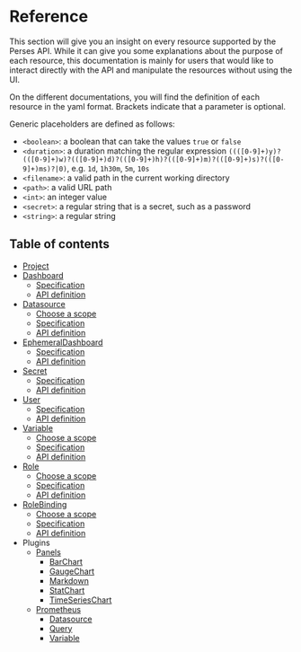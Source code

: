 # Reference

This section will give you an insight on every resource supported by the Perses API. While it can give you some
explanations about the purpose of each resource, this documentation is mainly for users that would like to interact
directly with the API and manipulate the resources without using the UI.

On the different documentations, you will find the definition of each resource in the yaml format.
Brackets indicate that a parameter is optional.

Generic placeholders are defined as follows:

* `<boolean>`: a boolean that can take the values `true` or `false`
* `<duration>`: a duration matching the regular
  expression `((([0-9]+)y)?(([0-9]+)w)?(([0-9]+)d)?(([0-9]+)h)?(([0-9]+)m)?(([0-9]+)s)?(([0-9]+)ms)?|0)`,
  e.g. `1d`, `1h30m`, `5m`, `10s`
* `<filename>`: a valid path in the current working directory
* `<path>`: a valid URL path
* `<int>`: an integer value
* `<secret>`: a regular string that is a secret, such as a password
* `<string>`: a regular string

## Table of contents

- [Project](./project.md)
- [Dashboard](./dashboard.md)
    - [Specification](./dashboard.md#dashboard-specification)
    - [API definition](./dashboard.md#api-definition)
- [Datasource](./datasource.md)
    - [Choose a scope](./datasource.md#choose-a-scope)
    - [Specification](./datasource.md#datasource-specification)
    - [API definition](./datasource.md#api-definition)
- [EphemeralDashboard](./ephemeral-dashboard.md)
    - [Specification](./ephemeral-dashboard.md#ephemeral-dashboard-specification)
    - [API definition](./ephemeral-dashboard.md#api-definition)
- [Secret](./secret.md)
    - [Specification](./secret.md#secret-specification)
    - [API definition](./secret.md#api-definition)
- [User](./user.md)
    - [Specification](./user.md#user-specification)
    - [API definition](./user.md#api-definition)
- [Variable](./variable.md)
    - [Choose a scope](./variable.md#choose-a-scope)
    - [Specification](./variable.md#variable-specification)
    - [API definition](./variable.md#api-definition)
- [Role](./role.md)
    - [Choose a scope](./datasource.md#choose-a-scope)
    - [Specification](./role.md#role-specification)
    - [API definition](./role.md#api-definition)
- [RoleBinding](./rolebinding.md)
    - [Choose a scope](./rolebinding.md#choose-a-scope)
    - [Specification](./rolebinding.md#rolebinding-specification)
    - [API definition](./rolebinding.md#api-definition)
- Plugins
    - [Panels](../plugins/panels.md)
        - [BarChart](../plugins/panels.md#barchart)
        - [GaugeChart](../plugins/panels.md#gaugechart)
        - [Markdown](../plugins/panels.md#markdown)
        - [StatChart](../plugins/panels.md#statchart)
        - [TimeSeriesChart](../plugins/panels.md#timeserieschart)
    - [Prometheus](../plugins/prometheus.md)
        - [Datasource](../plugins/prometheus.md#datasource)
        - [Query](../plugins/prometheus.md#query)
        - [Variable](../plugins/prometheus.md#variable)
